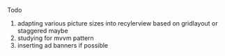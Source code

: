 Todo
1. adapting various picture sizes into recylerview based on gridlayout or staggered maybe
2. studying for mvvm pattern
3. inserting ad banners if possible  
